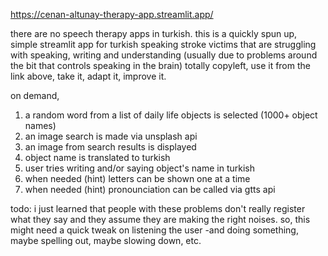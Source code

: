 https://cenan-altunay-therapy-app.streamlit.app/

there are no speech therapy apps in turkish. 
this is a quickly spun up, simple streamlit app for turkish speaking stroke victims that are struggling with speaking, writing and understanding (usually due to problems around the bit that controls speaking in the brain)
totally copyleft, use it from the link above, take it, adapt it, improve it.  

on demand, 
1. a random word from a list of daily life objects is selected (1000+ object names)
2. an image search is made via unsplash api 
3. an image from search results is displayed
4. object name is translated to turkish
4. user tries writing and/or saying object's name in turkish
5. when needed (hint) letters can be shown one at a time
6. when needed (hint) pronounciation can be called via gtts api


todo: i just learned that people with these problems don't really register what they say and they assume they are making the right noises. so, this might need a quick tweak on listening the user -and doing something, maybe spelling out, maybe slowing down, etc.
